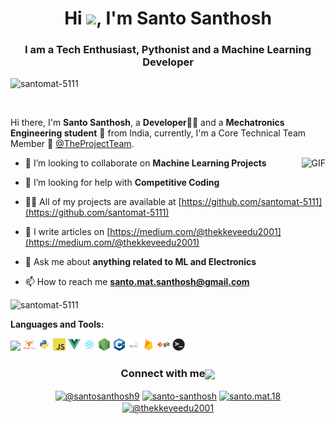 <h1 align="center">Hi <img src="https://github.com/rajput2107/rajput2107/blob/master/Assets/Hi.gif" width="29px">, I'm Santo Santhosh</h1>
<h3 align="center">I am a Tech Enthusiast, Pythonist and a Machine Learning Developer</h3>
<p align="left"> <img src="https://komarev.com/ghpvc/?username=santomat-5111" alt="santomat-5111" /> </p>

<br />

Hi there, I'm **Santo Santhosh**, a **Developer**👨‍💻 and a **Mechatronics Engineering student** 🚀 from India, currently, I'm a Core Technical Team Member 🤖 [@TheProjectTeam](https://github.com/TheProjectTeamSRM).

<img align="right" alt="GIF" src="https://i.pinimg.com/originals/e4/26/70/e426702edf874b181aced1e2fa5c6cde.gif" />

- 👯 I’m looking to collaborate on **Machine Learning Projects**

- 🤔 I’m looking for help with **Competitive Coding**

- 👨‍💻 All of my projects are available at [https://github.com/santomat-5111](https://github.com/santomat-5111)

- 📝 I write articles on [https://medium.com/@thekkeveedu2001](https://medium.com/@thekkeveedu2001)

- 💬 Ask me about **anything related to ML and Electronics**

- 📫 How to reach me **santo.mat.santhosh@gmail.com**

<p align="left">
  <img src="https://github-readme-stats.vercel.app/api?username=santomat-5111&show_icons=true&title_color=fff&icon_color=79ff97&text_color=9f9f9f&bg_color=151515" alt="santomat-5111" />
</p>

**Languages and Tools:**  

<code><img height="20" src="https://pytorch.org/assets/images/pytorch-logo.png"></code>
<code><img height="20" src="https://raw.githubusercontent.com/github/explore/80688e429a7d4ef2fca1e82350fe8e3517d3494d/topics/tensorflow/tensorflow.png"></code>
<code><img height="20" src="https://raw.githubusercontent.com/github/explore/80688e429a7d4ef2fca1e82350fe8e3517d3494d/topics/python/python.png"></code>
<code><img height="20" src="https://raw.githubusercontent.com/github/explore/80688e429a7d4ef2fca1e82350fe8e3517d3494d/topics/javascript/javascript.png"></code>
<code><img height="20" src="https://raw.githubusercontent.com/github/explore/80688e429a7d4ef2fca1e82350fe8e3517d3494d/topics/vue/vue.png"></code>
<code><img height="20" src="https://raw.githubusercontent.com/github/explore/80688e429a7d4ef2fca1e82350fe8e3517d3494d/topics/react/react.png"></code>
<code><img height="20" src="https://raw.githubusercontent.com/github/explore/80688e429a7d4ef2fca1e82350fe8e3517d3494d/topics/nodejs/nodejs.png"></code>
<code><img height="20" src="https://raw.githubusercontent.com/github/explore/80688e429a7d4ef2fca1e82350fe8e3517d3494d/topics/cpp/cpp.png"></code>
<code><img height="20" src="https://raw.githubusercontent.com/github/explore/80688e429a7d4ef2fca1e82350fe8e3517d3494d/topics/mysql/mysql.png"></code>
<code><img height="20" src="https://raw.githubusercontent.com/github/explore/80688e429a7d4ef2fca1e82350fe8e3517d3494d/topics/firebase/firebase.png"></code>
<code><img height="20" src="https://raw.githubusercontent.com/github/explore/80688e429a7d4ef2fca1e82350fe8e3517d3494d/topics/git/git.png"></code>
<code><img height="20" src="https://raw.githubusercontent.com/github/explore/80688e429a7d4ef2fca1e82350fe8e3517d3494d/topics/terminal/terminal.png"></code>

<div align="center">
  <h3 align="center">Connect with me<img align="center" src="https://github.com/rajput2107/rajput2107/blob/master/Assets/Handshake.gif" height="33px" /></h3> 
</div>

<p align="center">
<a href="https://twitter.com/@santosanthosh9" target="blank"><img align="center" src="https://www.vectorlogo.zone/logos/twitter/twitter-official.svg" alt="@santosanthosh9" height="20" width="20" /></a>
<a href="https://linkedin.com/in/santo-santhosh" target="blank"><img align="center" src="https://www.vectorlogo.zone/logos/linkedin/linkedin-icon.svg" alt="santo-santhosh" height="20" width="20" /></a>
<a href="https://instagram.com/santo.mat.18" target="blank"><img align="center" src="https://www.vectorlogo.zone/logos/instagram/instagram-icon.svg" alt="santo.mat.18" height="20" width="20" /></a>
<a href="https://medium.com/@thekkeveedu2001" target="blank"><img align="center" src="https://www.vectorlogo.zone/logos/medium/medium-tile.svg" alt="@thekkeveedu2001" height="20" width="20" /></a>
</p>
